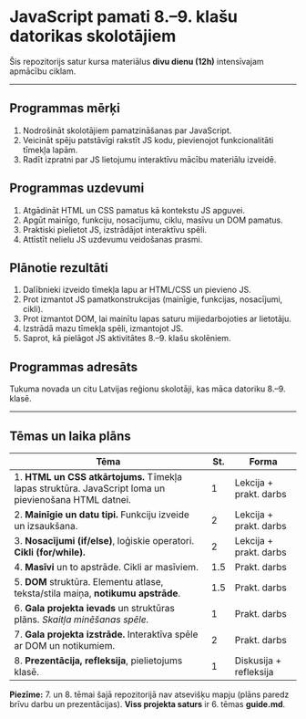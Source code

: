 # JavaScript pamati 8.–9. klašu datorikas skolotājiem

Šis repozitorijs satur kursa materiālus **divu dienu (12h)** intensīvajam apmācību ciklam.

---

## Programmas mērķi

1. Nodrošināt skolotājiem pamatzināšanas par JavaScript.
2. Veicināt spēju patstāvīgi rakstīt JS kodu, pievienojot funkcionalitāti tīmekļa lapām.
3. Radīt izpratni par JS lietojumu interaktīvu mācību materiālu izveidē.

## Programmas uzdevumi

1. Atgādināt HTML un CSS pamatus kā kontekstu JS apguvei.
2. Apgūt mainīgo, funkciju, nosacījumu, ciklu, masīvu un DOM pamatus.
3. Praktiski pielietot JS, izstrādājot interaktīvu spēli.
4. Attīstīt nelielu JS uzdevumu veidošanas prasmi.

## Plānotie rezultāti

1. Dalībnieki izveido tīmekļa lapu ar HTML/CSS un pievieno JS.
2. Prot izmantot JS pamatkonstrukcijas (mainīgie, funkcijas, nosacījumi, cikli).
3. Prot izmantot DOM, lai mainītu lapas saturu mijiedarbojoties ar lietotāju.
4. Izstrādā mazu tīmekļa spēli, izmantojot JS.
5. Saprot, kā pielāgot JS aktivitātes 8.–9. klašu skolēniem.

## Programmas adresāts

Tukuma novada un citu Latvijas reģionu skolotāji, kas māca datoriku 8.–9. klasē.

---

## Tēmas un laika plāns

| Tēma                                                                                                  | St. | Forma                  |
| ----------------------------------------------------------------------------------------------------- | --- | ---------------------- |
| 1. **HTML un CSS atkārtojums.** Tīmekļa lapas struktūra. JavaScript loma un pievienošana HTML datnei. | 1   | Lekcija + prakt. darbs |
| 2. **Mainīgie un datu tipi.** Funkciju izveide un izsaukšana.                                         | 2   | Lekcija + prakt. darbs |
| 3. **Nosacījumi (if/else)**, loģiskie operatori. **Cikli (for/while).**                               | 2   | Lekcija + prakt. darbs |
| 4. **Masīvi** un to apstrāde. Cikli ar masīviem.                                                      | 1.5 | Prakt. darbs           |
| 5. **DOM** struktūra. Elementu atlase, teksta/stila maiņa, **notikumu apstrāde**.                     | 1.5 | Prakt. darbs           |
| 6. **Gala projekta ievads** un struktūras plāns. _Skaitļa minēšanas spēle._                           | 1   | Prakt. darbs           |
| 7. **Gala projekta izstrāde.** Interaktīva spēle ar DOM un notikumiem.                                | 2   | Prakt. darbs           |
| 8. **Prezentācija, refleksija**, pielietojums klasē.                                                  | 1   | Diskusija + refleksija |

**Piezīme:** 7. un 8. tēmai šajā repozitorijā nav atsevišķu mapju (plāns paredz brīvu darbu un prezentācijas). **Viss projekta saturs** ir 6. tēmas **guide.md**.

